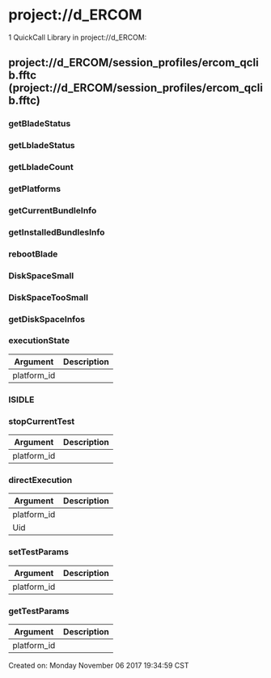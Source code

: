 # project://d_ERCOM
1 QuickCall Library in project://d_ERCOM:
## project://d_ERCOM/session_profiles/ercom_qclib.fftc (project://d_ERCOM/session_profiles/ercom_qclib.fftc)

### getBladeStatus
### getLbladeStatus
### getLbladeCount
### getPlatforms
### getCurrentBundleInfo
### getInstalledBundlesInfo
### rebootBlade
### DiskSpaceSmall
### DiskSpaceTooSmall
### getDiskSpaceInfos
### executionState

Argument | Description
------------ | -------------
platform_id | 
### ISIDLE
### stopCurrentTest

Argument | Description
------------ | -------------
platform_id | 
### directExecution

Argument | Description
------------ | -------------
platform_id | 
Uid | 
### setTestParams

Argument | Description
------------ | -------------
platform_id | 
### getTestParams

Argument | Description
------------ | -------------
platform_id | 


Created on: Monday November 06 2017 19:34:59 CST
